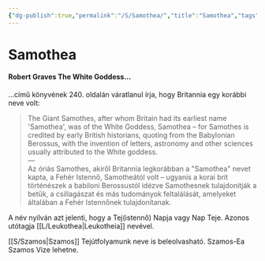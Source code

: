 ```yaml
---
{"dg-publish":true,"permalink":"/S/Samothea/","title":"Samothea","tags":["Englishtexttranslated"],"created":"2024-05-15T01:01","updated":"2024-10-26T00:16"}
---
```



# Samothea

#### Robert Graves The White Goddess...

...című könyvének 240. oldalán váratlanul írja, hogy Britannia egy korábbi neve volt:  
> The Giant Samothes, after whom Britain had its earliest name 'Samothea', was of the White Goddess, Samothea – for Samothes is credited by early British historians, quoting from the Babylonian Berossus, with the invention of letters, astronomy and other sciences usually attributed to the White goddess.  
> —  
> Az óriás Samothes, akiről Britannia legkorábban a "Samothea" nevet kapta, a Fehér Istennő, Samotheától volt – ugyanis a korai brit történészek a babiloni Berossustól idézve Samothesnek tulajdonítják a betűk, a csillagászat és más tudományok feltalálását, amelyeket általában a Fehér Istennőnek tulajdonítanak.  

A név nyilván azt jelenti, hogy a Tej(istennő) Napja vagy Nap Teje. Azonos utótagja [[L/Leukothea\|Leukotheia]] nevével.  

[[S/Szamos\|Szamos]] Tejútfolyamunk neve is beleolvasható. Szamos-Ea Szamos Vize lehetne.  